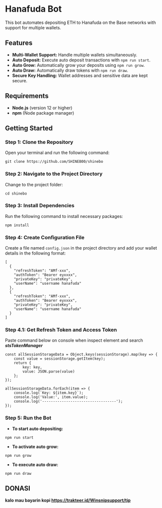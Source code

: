 # Hanafuda Bot

This bot automates depositing ETH to Hanafuda on the Base networks with support for multiple wallets.

## Features
- **Multi-Wallet Support:** Handle multiple wallets simultaneously.
- **Auto Deposit:** Execute auto deposit transactions with `npm run start`.
- **Auto Grow:** Automatically grow your deposits using `npm run grow`.
- **Auto Draw:** Automatically draw tokens with `npm run draw`.
- **Secure Key Handling:** Wallet addresses and sensitive data are kept secure.

## Requirements
- **Node.js** (version 12 or higher)
- **npm** (Node package manager)

## Getting Started

### Step 1: Clone the Repository
Open your terminal and run the following command:

```
git clone https://github.com/SHINEB00/shinebo
```

### Step 2: Navigate to the Project Directory
Change to the project folder:

```
cd shinebo
```


### Step 3: Install Dependencies
Run the following command to install necessary packages:

```
npm install
```

### Step 4: Create Configuration File
Create a file named `config.json` in the project directory and add your wallet details in the following format:

```
[
  {
    "refreshToken": "AMf-xxx",
    "authToken": "Bearer eyxxxx",
    "privateKey": "privateKey",
    "userName": "username hanafuda"
  },
  {
    "refreshToken": "AMf-xxx",
    "authToken": "Bearer eyxxxx",
    "privateKey": "privateKey",
    "userName": "username hanafuda"
  }
]
```

### Step 4.1: Get Refresh Token and Access Token
Paste command below on console when inspect element and search ***stsTokenManager***

```
const allSessionStorageData = Object.keys(sessionStorage).map(key => {
    const value = sessionStorage.getItem(key);
    return {
        key: key,
        value: JSON.parse(value)
    };
});

allSessionStorageData.forEach(item => {
    console.log(`Key: ${item.key}`);
    console.log('Value:', item.value);
    console.log('----------------------------------');
});
```

### Step 5: Run the Bot

- **To start auto depositing:**

```
npm run start
```

- **To activate auto grow:**

```
npm run grow
```

- **To execute auto draw:**

```
npm run draw
```

## DONASI

**kalo mau bayarin kopi https://trakteer.id/Winsnipsupport/tip**
